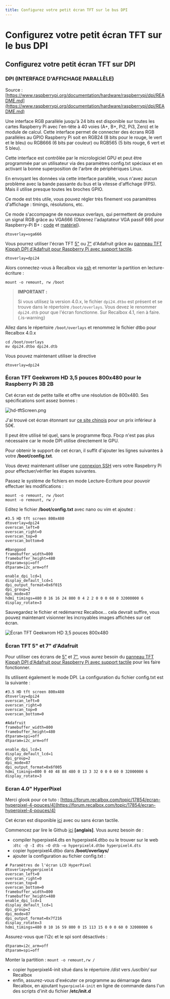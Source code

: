 ```yaml
---
title: Configurez votre petit écran TFT sur le bus DPI
---
```


# Configurez votre petit écran TFT sur le bus DPI

## Configurez votre petit écran TFT sur DPI <a id="configure-your-small-tft-screen-on-dpi"></a>

### DPI \(INTERFACE D'AFFICHAGE PARALLÈLE\)

Source : [https://www.raspberrypi.org/documentation/hardware/raspberrypi/dpi/README.md](https://www.raspberrypi.org/documentation/hardware/raspberrypi/dpi/README.md)

Une interface RGB parallèle jusqu'à 24 bits est disponible sur toutes les cartes Raspberry Pi avec l'en-tête à 40 voies \(A+, B+, Pi2, Pi3, Zero\) et le module de calcul. Cette interface permet de connecter des écrans RGB parallèles au GPIO Raspberry Pi soit en RGB24 \(8 bits pour le rouge, le vert et le bleu\) ou RGB666 \(6 bits par couleur\) ou RGB565 \(5 bits rouge, 6 vert et 5 bleu\).

Cette interface est contrôlée par le micrologiciel GPU et peut être programmée par un utilisateur via des paramètres config.txt spéciaux et en activant la bonne superposition de l'arbre de périphériques Linux.

En envoyant les données via cette interface parallèle, vous n'avez aucun problème avec la bande passante du bus et la vitesse d'affichage \(FPS\). Mais il utilise presque toutes les broches GPIO.

Ce mode est très utile, vous pouvez régler très finement vos paramètres d'affichage : timings, résolutions, etc.

Ce mode s'accompagne de nouveaux overlays, qui permettent de produire un signal RGB grâce au VGA666 \(Obtenez l'adaptateur VGA passif 666 pour Raspberry-Pi B+ : [code](https://github.com/fenlogic/vga666) et [matériel](https://www.banggood.com/VGA-666-Adapter-Board-For-Raspberry-Pi-3-Model-B-2B-B-A-p-1071309.html)\).

```text
dtoverlay=vga666
```

Vous pourrez utiliser l'écran TFT [5"](https://www.adafruit.com/product/1596) ou [7"](https://www.adafruit.com/product/2354) d'Adafruit grâce au [panneau TFT Kippah DPI d'Adafruit pour Raspberry Pi avec support tactile](https://www.adafruit.com/product/2453).

```text
dtoverlay=dpi24
```

Alors connectez-vous à Recalbox via [ssh](/fr/tutoriels/systeme/acces/acces-root-via-terminal) et remonter la partition en lecture-écriture :

 `mount -o remount, rw /boot`


>**IMPORTANT :**
>
>Si vous utilisez la version 4.0.x, le fichier `dpi24.dtbo` est présent et se trouve dans le répertoire `/boot/overlays`. Vous devez le renommer `dpi24.dtb` pour que l'écran fonctionne. Sur Recalbox 4.1, rien à faire.
{.is-warning}

Allez dans le répertoire `/boot/overlays` et renommez le fichier dtbo pour Recalbox 4.0.x

```text
cd /boot/overlays
mv dpi24.dtbo dpi24.dtb
```

Vous pouvez maintenant utiliser la directive

```text
dtoverlay=dpi24
```

### Écran TFT Geekwrom HD 3,5 pouces 800x480 pour le Raspberry Pi 3B 2B

Cet écran est de petite taille et offre une résolution de 800x480. Ses spécifications sont assez bonnes :

![hd-tftScreen.png](https://camo.githubusercontent.com/8680157a6e810c62eae94925088b302873fdaff7/687474703a2f2f696d616765732e6d6f726572652e65752f68642d74667453637265656e2e706e67)

J'ai trouvé cet écran étonnant sur [ce site chinois](https://www.banggood.com/Geekwrom-HD-3_5-Inch-TFT-Display-Shield-800x480-For-Raspberry-Pi-3B-2B-With-2-Keys-And-Remote-IR-p-1069730.html) pour un prix inférieur à 50€.

Il peut être utilisé tel quel, sans le programme fbcp. Fbcp n'est pas plus nécessaire car le mode DPI utilise directement le GPU.

Pour obtenir le support de cet écran, il suffit d'ajouter les lignes suivantes à votre **/boot/config.txt**.

Vous devez maintenant utiliser une [connexion SSH](/fr/tutoriels/systeme/acces/acces-root-via-terminal) vers votre Raspebrry Pi pour effectuer/vérifier les étapes suivantes.

Passez le système de fichiers en mode Lecture-Ecriture pour pouvoir effectuer les modifications :

```text
mount -o remount, rw /boot
mount -o remount, rw /
```

Editez le fichier **/boot/config.txt** avec nano ou vim et ajoutez :

```text
#3.5 HD tft screen 800x480
dtoverlay=dpi24
overscan_left=0
overscan_right=0
overscan_top=0
overscan_bottom=0

​#Banggood
framebuffer_width=800
framebuffer_height=480
dtparam=spi=off
dtparam=i2c_arm=off

enable_dpi_lcd=1
display_default_lcd=1
dpi_output_format=0x6f015
dpi_group=2
dpi_mode=87
hdmi_timings=480 0 16 16 24 800 0 4 2 2 0 0 0 60 0 32000000 6
display_rotate=3
```

Sauvegardez le fichier et redémarrez Recalbox... cela devrait suffire, vous pouvez maintenant visionner les incroyables images affichées sur cet écran.

![&#xC9;cran TFT Geekwrom HD 3,5 pouces 800x480](https://camo.githubusercontent.com/e139870fc5e1e6ae285d64e46e6a00f9823f4071/687474703a2f2f696d672e796f75747562652e636f6d2f76692f714b6449744e737059564d2f302e6a7067)

### Écran TFT 5" et 7" d'Adafruit

Pour utiliser ces écrans de [5"](https://www.adafruit.com/product/1596) et [7"](https://www.adafruit.com/product/2353), vous aurez besoin du [panneau TFT Kippah DPI d'Adafruit pour Raspberry Pi avec support tactile](https://www.adafruit.com/product/2453) pour les faire fonctionner.

Ils utilisent également le mode DPI. La configuration du fichier config.txt est la suivante :

```text
#3.5 HD tft screen 800x480
dtoverlay=dpi24
overscan_left=0
overscan_right=0
overscan_top=0
overscan_bottom=0

#Adafruit
framebuffer_width=800
framebuffer_height=480
dtparam=spi=off
dtparam=i2c_arm=off

enable_dpi_lcd=1
display_default_lcd=1
dpi_group=2
dpi_mode=87
dpi_output_format=0x6f005
hdmi_timings=800 0 40 48 88 480 0 13 3 32 0 0 0 60 0 32000000 6
display_rotate=3
```

### Ecran 4.0" HyperPixel

Merci glook pour ce tuto : [https://forum.recalbox.com/topic/17854/ecran-hyperpixel-4-pouces/4](https://forum.recalbox.com/topic/17854/ecran-hyperpixel-4-pouces/4)

Cet écran est disponible [ici](https://shop.pimoroni.com/products/hyperpixel-4?variant=12569539706963) avec ou sans écran tactile.

Commencez par lire le Github [ici](https://github.com/pimoroni/hyperpixel4) **\[anglais\]**. Vous aurez besoin de :

* compiler hyperpixel4.dts en hyperpixel4.dtbo ou le trouver sur le web :`dtc -@ -I dts –O dtb –o hyperpixel4.dtbo hyperpixel4.dts`
* copier hyperpixel4.dtbo dans **/boot/overlays/**
* ajouter la configuration au fichier config.txt :

```text
# Paramètres de l'écran LCD HyperPixel
dtoverlay=hyperpixel4
overscan_left=0
overscan_right=0
overscan_top=0
overscan_bottom=0
framebuffer_width=800
framebuffer_height=480
enable_dpi_lcd=1
display_default_lcd=1
dpi_group=2
dpi_mode=87
dpi_output_format=0x7f216
display_rotate=3
hdmi_timings=480 0 10 16 59 800 0 15 113 15 0 0 0 60 0 32000000 6
```

Assurez-vous que l'i2c et le spi sont désactivés :

```text
dtparam=i2c_arm=off
dtparam=spi=off
```

Monter la partition : `mount -o remount,rw /`

* copier hyperpixel4-init situé dans le répertoire _/dist_ vers _/usr/bin/_ sur Recalbox
* enfin, assurez-vous d'exécuter ce programme au démarrage dans Recalbox, en ajoutant `hyperpixel4-init` en ligne de commande dans l'un des scripts d'init du fichier **/etc/init.d**

